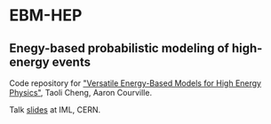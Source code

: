 # EBM-HEP

## Enegy-based probabilistic modeling of high-energy events

Code repository for ["Versatile Energy-Based Models for High Energy Physics"](https://arxiv.org/abs/2302.00695), Taoli Cheng, Aaron Courville. 

Talk [slides](https://indico.cern.ch/event/1246918/contributions/5261884/attachments/2593428/4476126/EBM-HEP%40IML-TaoliCHENG.pdf) at IML, CERN.
